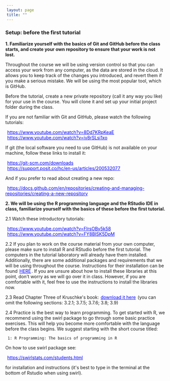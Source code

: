 ```yaml
---
layout: page
title: ""
---
```


<style>
a {
    color: blue;
    margin-right: 2px;
    margin-left: 2px;
}
</style>


### Setup: before the first tutorial


<b> 1. Familiarize yourself with the basics of Git and GitHub before the class starts, and create your own repository to ensure that your work is not lost.</b>

Throughout the course we will be using version control so that you can access your work from any computer, as the data are stored in the cloud. It allows  you to keep track of the changes you introduced, and revert them if you make a serious mistake. We will be using the most popular tool, which is GitHub.

Before the tutorial, create a new private repository (call it any way you like) for your use in the course. You will clone it and set up your initial project folder during the class.

If you are not familiar with Git and GitHub, please watch the following tutorials:

<a href="https://www.youtube.com/watch?v=8Dd7KRpKeaE ">https://www.youtube.com/watch?v=8Dd7KRpKeaE</a>      
<a href="https://www.youtube.com/watch?v=iv8rSLsi1xo">https://www.youtube.com/watch?v=iv8rSLsi1xo</a>


If git (the local software you need to use GitHub) is not available on your machine, follow these links to install it:

<a href="https://git-scm.com/downloads">https://git-scm.com/downloads</a>       
<a href="https://support.posit.co/hc/en-us/articles/200532077">https://support.posit.co/hc/en-us/articles/200532077</a>


And if you prefer to read about creating a new repo: 

<a href="https://docs.github.com/en/repositories/creating-and-managing-repositories/creating-a-new-repository">https://docs.github.com/en/repositories/creating-and-managing-repositories/creating-a-new-repository</a>


<b> 2. We will be using the R programming language and the RStudio IDE in class, familiarize yourself with the basics of these before the first tutorial. </b>

2.1  Watch these introductory tutorials: 

<a href="https://www.youtube.com/watch?v=FIrsOBy5k58">https://www.youtube.com/watch?v=FIrsOBy5k58</a>           
<a href="https://www.youtube.com/watch?v=FY8BISK5DpM ">https://www.youtube.com/watch?v=FY8BISK5DpM </a>
    
2.2 If you plan to work on the course material from your own computer, please make sure to install R and RStudio before the first tutorial. The computers in the tutorial laboratory will already have them installed. Additionally, there are some additional packages and requirements that we will be using throughout the course. Instructions for their installation can be found <a href="https://rfl-urbaniak.github.io/teaching/shared/setup_installation_instruction.pdf">HERE</a>. If you are unsure about how to install these libraries at this point, don't worry as we will go over it in class. However, if you are comfortable with it, feel free to use the instructions to install the libraries now.

2.3 Read Chapter Three of Kruschke's book: <a href="https://rfl-urbaniak.github.io/teaching/shared/Ch3_Kruschke.pdf">download it here</a> (you can omit the following sections: 3.2.1; 3.7.5; 3.7.6; 3.8; 3.9)

2.4 Practice is the best way to learn programming. To get started with R, we recommend using the swirl package to go through some basic practice exercises. This will help you become more comfortable with the language before the class begins. We suggest starting with the short course titled:

     1: R Programming: The basics of programming in R

On how to use swirl package see:  

 <a href="https://swirlstats.com/students.html">https://swirlstats.com/students.html</a>

for installation and instructions (it's best to type in the terminal at the bottom of Rstudio when using swirl).




